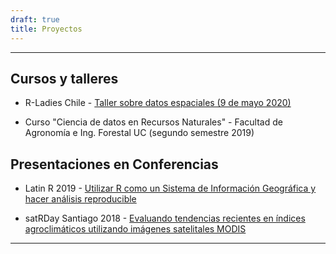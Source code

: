 ```yaml
---
draft: true
title: Proyectos
---
```


------

## Cursos y talleres

- R-Ladies Chile - [Taller sobre datos espaciales (9 de mayo 2020)](https://www.meetup.com/es/rladies-concepcion/events/270358493/)

- Curso "Ciencia de datos en Recursos Naturales" - Facultad de Agronomía e Ing. Forestal UC (segundo semestre 2019)

## Presentaciones en Conferencias

- Latin R 2019 - [Utilizar R como un Sistema de Información Geográfica y hacer análisis reproducible](https://github.com/sporella/latinR2019/blob/master/latinR.pdf)

- satRDay Santiago 2018 - [Evaluando tendencias recientes en índices agroclimáticos utilizando imágenes satelitales MODIS](https://github.com/sporella/satRdaysantiago2018/blob/master/StephanieOrellana_satRday.pdf)
 
------

